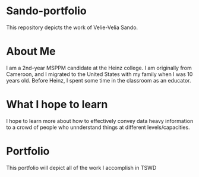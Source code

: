 # Sando-portfolio
This repository depicts the work of Velie-Velia Sando.
# About Me
I am a 2nd-year MSPPM candidate at the Heinz college. I am originally from Cameroon, and I migrated to the United States with my family when I was 10 years old. Before Heinz, I spent some time in the classroom as an educator.
# What I hope to learn
I hope to learn more about how to effectively convey data heavy information to a crowd of people who unnderstand things at different levels/capacities.
# Portfolio
This portfolio will depict all of the work I accomplish in TSWD

